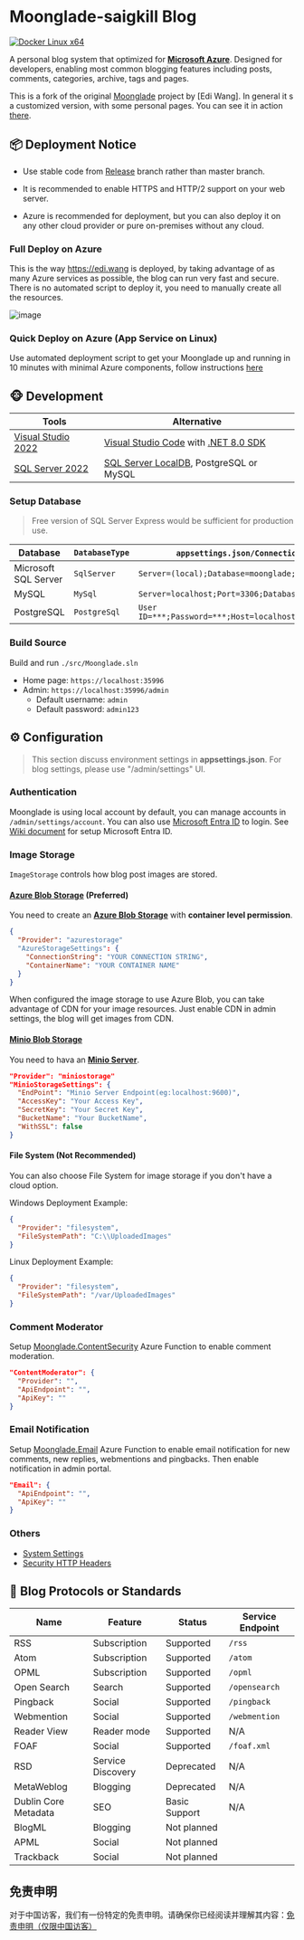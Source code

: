 # Moonglade-saigkill Blog

[![Docker Linux x64](https://github.com/EdiWang/Moonglade/actions/workflows/docker.yml/badge.svg)](https://github.com/EdiWang/Moonglade/actions/workflows/docker.yml)

A personal blog system that optimized for [**Microsoft Azure**](https://azure.microsoft.com/en-us/). Designed for developers, enabling most common blogging features including posts, comments, categories, archive, tags and pages.

This is a fork of the original [Moonglade](https://github.com/EdiWang/Moonglade) project by [Edi Wang]. In general it s a customized version, with some personal pages. You can see it in action [there](https://saschamanns.de).

## 📦 Deployment Notice

- Use stable code from [Release](https://github.com/EdiWang/Moonglade/releases) branch rather than master branch.

- It is recommended to enable HTTPS and HTTP/2 support on your web server.

- Azure is recommended for deployment, but you can also deploy it on any other cloud provider or pure on-premises without any cloud.

### Full Deploy on Azure

This is the way https://edi.wang is deployed, by taking advantage of as many Azure services as possible, the blog can run very fast and secure. There is no automated script to deploy it, you need to manually create all the resources.

![image](https://cdn.edi.wang/web-assets/ediwang-azure-arch-visio-nov2022.png)

### Quick Deploy on Azure (App Service on Linux)

Use automated deployment script to get your Moonglade up and running in 10 minutes with minimal Azure components, follow instructions [here](https://github.com/EdiWang/Moonglade/wiki/Quick-Deploy-on-Azure)

## 🐵 Development

Tools | Alternative
--- | ---
[Visual Studio 2022](https://visualstudio.microsoft.com/) | [Visual Studio Code](https://code.visualstudio.com/) with [.NET 8.0 SDK](http://dot.net)
[SQL Server 2022](https://www.microsoft.com/en-us/sql-server/sql-server-2022) | [SQL Server LocalDB](https://learn.microsoft.com/en-us/sql/database-engine/configure-windows/sql-server-express-localdb?view=sql-server-ver16&WT.mc_id=AZ-MVP-5002809), PostgreSQL or MySQL 

### Setup Database

> Free version of SQL Server Express would be sufficient for production use.

Database | `DatabaseType` | `appsettings.json/ConnectionStrings/MoongladeDatabase` Example
--- | --- | ---
Microsoft SQL Server | `SqlServer` | `Server=(local);Database=moonglade;Trusted_Connection=True;`
MySQL | `MySql` | `Server=localhost;Port=3306;Database=moonglade;Uid=root;Pwd=***;`
PostgreSQL | `PostgreSql` | `User ID=***;Password=***;Host=localhost;Port=5432;Database=moonglade;Pooling=true;`

### Build Source

Build and run `./src/Moonglade.sln`
- Home page: `https://localhost:35996`
- Admin: `https://localhost:35996/admin`
  - Default username: `admin`
  - Default password: `admin123`

## ⚙ Configuration

> This section discuss environment settings in **appsettings.json**. For blog settings, please use "/admin/settings" UI.

### Authentication

Moonglade is using local account by default, you can manage accounts in `/admin/settings/account`. You can also use  [Microsoft Entra ID](https://azure.microsoft.com/en-us/services/active-directory/) to login. See [Wiki document](https://github.com/EdiWang/Moonglade/wiki/Use-Microsoft-Entra-ID-Authentication) for setup Microsoft Entra ID.

### Image Storage
`ImageStorage` controls how blog post images are stored.

#### [Azure Blob Storage](https://azure.microsoft.com/en-us/services/storage/blobs/) (Preferred)

You need to create an [**Azure Blob Storage**](https://azure.microsoft.com/en-us/services/storage/blobs/) with **container level permission**. 

```json
{
  "Provider": "azurestorage"
  "AzureStorageSettings": {
    "ConnectionString": "YOUR CONNECTION STRING",
    "ContainerName": "YOUR CONTAINER NAME"
  }
}
```

When configured the image storage to use Azure Blob, you can take advantage of CDN for your image resources. Just enable CDN in admin settings, the blog will get images from CDN.

#### [Minio Blob Storage](https://min.io/)

You need to hava an [**Minio Server**](https://docs.min.io/). 

```json
"Provider": "miniostorage"
"MinioStorageSettings": {
  "EndPoint": "Minio Server Endpoint(eg:localhost:9600)",
  "AccessKey": "Your Access Key",
  "SecretKey": "Your Secret Key",
  "BucketName": "Your BucketName",
  "WithSSL": false
}
```

#### File System (Not Recommended)

You can also choose File System for image storage if you don't have a cloud option.

Windows Deployment Example:

```json
{
  "Provider": "filesystem",
  "FileSystemPath": "C:\\UploadedImages"
}
```

Linux Deployment Example:

```json
{
  "Provider": "filesystem",
  "FileSystemPath": "/var/UploadedImages"
}
```

### Comment Moderator

Setup [Moonglade.ContentSecurity](https://github.com/EdiWang/Moonglade.ContentSecurity)  Azure Function to enable comment moderation.

```json
"ContentModerator": {
  "Provider": "",
  "ApiEndpoint": "",
  "ApiKey": ""
}
```

### Email Notification

Setup [Moonglade.Email](https://github.com/EdiWang/Moonglade.Email) Azure Function to enable email notification for new comments, new replies, webmentions and pingbacks. Then enable notification in admin portal.

```json
"Email": {
  "ApiEndpoint": "",
  "ApiKey": ""
}
```

### Others

- [System Settings](https://github.com/EdiWang/Moonglade/wiki/System-Settings)
- [Security HTTP Headers](https://github.com/EdiWang/Moonglade/wiki/Security-Headers)

## 🎉 Blog Protocols or Standards

Name | Feature | Status | Service Endpoint
--- | --- | --- | ---
RSS | Subscription | Supported | `/rss`
Atom | Subscription | Supported | `/atom`
OPML | Subscription | Supported | `/opml`
Open Search | Search | Supported | `/opensearch`
Pingback | Social | Supported | `/pingback`
Webmention | Social | Supported | `/webmention`
Reader View | Reader mode | Supported | N/A
FOAF | Social | Supported | `/foaf.xml`
RSD | Service Discovery | Deprecated | N/A
MetaWeblog | Blogging | Deprecated | N/A
Dublin Core Metadata | SEO | Basic Support | N/A
BlogML | Blogging | Not planned | 
APML | Social | Not planned | 
Trackback | Social | Not planned |

## 免责申明

对于中国访客，我们有一份特定的免责申明。请确保你已经阅读并理解其内容：[免责申明（仅限中国访客）](./DISCLAIMER_CN.md)
